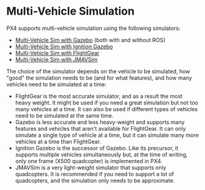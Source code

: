 # Multi-Vehicle Simulation

PX4 supports multi-vehicle simulation using the following simulators:
- [Multi-Vehicle Sim with Gazebo](../sim_gazebo_classic/multi_vehicle_simulation_gazebo.md) (both with and without ROS)
- [Multi-Vehicle Sim with Ignition Gazebo](../simulation/multi_vehicle_simulation_ignition_gazebo.md)
- [Multi-Vehicle Sim with FlightGear](../simulation/multi_vehicle_flightgear.md)
- [Multi-Vehicle Sim with JMAVSim](../simulation/multi_vehicle_jmavsim.md)

The choice of the simulator depends on the vehicle to be simulated, how "good" the simulation needs to be (and for what features), and how many vehicles need to be simulated at a time:
- FlightGear is the most accurate simulator, and as a result the most heavy weight.
  It might be used if you need a great simulation but not too many vehicles at a time.
  It can also be used if different types of vehicles need to be simulated at the same time.
- Gazebo is less accurate and less heavy-weight and supports many features and vehicles that aren't available for FlightGear.
  It can only simulate a single type of vehicle at a time, but it can simulate many more vehicles at a time than FlightGear.
- Ignition Gazebo is the successor of Gazebo. Like its precursor, it supports multiple vehicles simultaneously but, at the time of writing, only one frame (X500 quadcopter) is implemented in PX4. 
- JMAVSim is a very light-weight simulator that supports only quadcopters.
  It is recommended if you need to support a lot of quadcopters, and the simulation only needs to be approximate.
